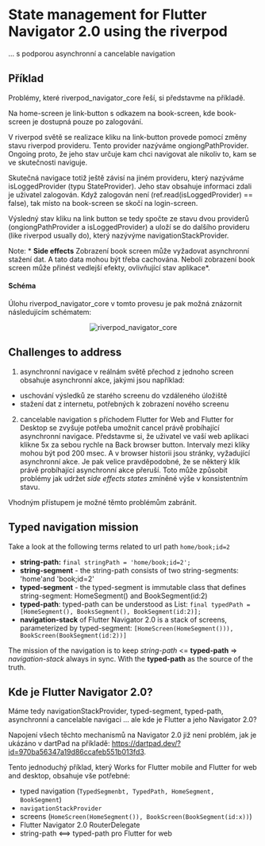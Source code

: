 # State management for Flutter Navigator 2.0 using the riverpod

... s podporou asynchronní a cancelable navigation

## Příklad

Problémy, které riverpod_navigator_core řeší, si představme na příkladě.

Na home-screen je link-button s odkazem na book-screen, kde book-screen je dostupná pouze po zalogování.

V riverpod světě se realizace kliku na link-button provede pomocí změny stavu riverpod provideru. 
Tento provider nazýváme ongiongPathProvider. 
Ongoing proto, že jeho stav určuje kam chci navigovat ale nikoliv to, kam se ve skutečnosti naviguje.

Skutečná navigace totiž ještě závisí na jiném provideru, který nazýváme isLoggedProvider (typu StateProvider<bool>).
Jeho stav obsahuje informaci zdali je uživatel zalogován. 
Když zalogován není (ref.read(isLoggedProvider) == false), tak místo na book-screen se skočí na login-screen.

Výsledný stav kliku na link button se tedy spočte ze stavu dvou providerů (ongiongPathProvider a isLoggedProvider) 
a uloží se do dalšího provideru (like riverpod usually do), který nazývýme navigationStackProvider.

Note: * **Side effects**
Zobrazení book screen může vyžadovat asynchronní stažení dat. A tato data mohou být třeba cachována.
Neboli zobrazení book screen může přinést vedlejší efekty, ovlivňující stav aplikace*.

#### Schéma

Úlohu riverpod_navigator_core v tomto provesu je pak možná znázornit následujícím schématem:

<p align="center">
<img src="https://github.com/PavelPZ/riverpod_navigator/blob/main/packages/riverpod_navigator_core/README.png" alt="riverpod_navigator_core" />
</p>

## Challenges to address

1. asynchronní navigace
v reálnám světě přechod z jednoho screen obsahuje asynchronní akce, jakými jsou například:
- uschování výsledků ze starého screenu do vzdáleného úložiště
- stažení dat z internetu, potřebných k zobrazení nového screenu

2. cancelable navigation
s příchodem Flutter for Web and Flutter for Desktop se zvyšuje potřeba umožnit cancel právě probíhající asynchronní navigace.
Představme si, že uživatel ve vaší web aplikaci klikne 5x za sebou rychle na Back browser button. 
Intervaly mezi kliky mohou být pod 200 msec.
A v browser historii jsou stránky, vyžadující asynchronní akce.
Je pak velice pravděpodobné, že se některý klik právě probíhající asynchronní akce přeruší.
Toto může způsobit problémy jak udržet *side effects states* zmíněné výše v konsistentním stavu.

Vhodným přístupem je možné těmto problémům zabránit.

## Typed navigation mission

Take a look at the following terms related to url path ```home/book;id=2```

- **string-path:** ```final stringPath = 'home/book;id=2';```
- **string-segment** - the string-path consists of two string-segments: 'home'and 'book;id=2'
- **typed-segment** - the typed-segment is immutable class that defines string-segment: HomeSegment() and BookSegment(id:2)
- **typed-path**: typed-path can be understood as List<typed-segment>: ```final typedPath = [HomeSegment(), BooksSegment(), BookSegment(id:2)];```
- **navigation-stack** of Flutter Navigator 2.0 is a stack of screens, parameterized by typed-segment:
  ```[HomeScreen(HomeSegment())), BookScreen(BookSegment(id:2))]```

The mission of the navigation is to keep *string-path* <= **typed-path** => *navigation-stack* always in sync.
With the **typed-path** as the source of the truth.

## Kde je Flutter Navigator 2.0?

Máme tedy navigationStackProvider, typed-segment, typed-path, asynchronní a cancelable navigaci ... ale kde je Flutter a jeho Navigator 2.0?

Napojení všech těchto mechanismů na Navigator 2.0 již není problém, jak je ukázáno v dartPad na příkladě: https://dartpad.dev/?id=970ba56347a19d86ccafeb551b013fd3.

Tento jednoduchý příklad, který Works for Flutter mobile and Flutter for web and desktop, obsahuje vše potřebné:
- typed navigation (```TypedSegmenbt, TypedPath, HomeSegment, BookSegment```)
- ```navigationStackProvider```
- screens (```HomeScreen(HomeSegment()), BookScreen(BookSegment(id:x))```)
- Flutter Navigator 2.0 RouterDelegate
- string-path <==> typed-path pro Flutter for web

